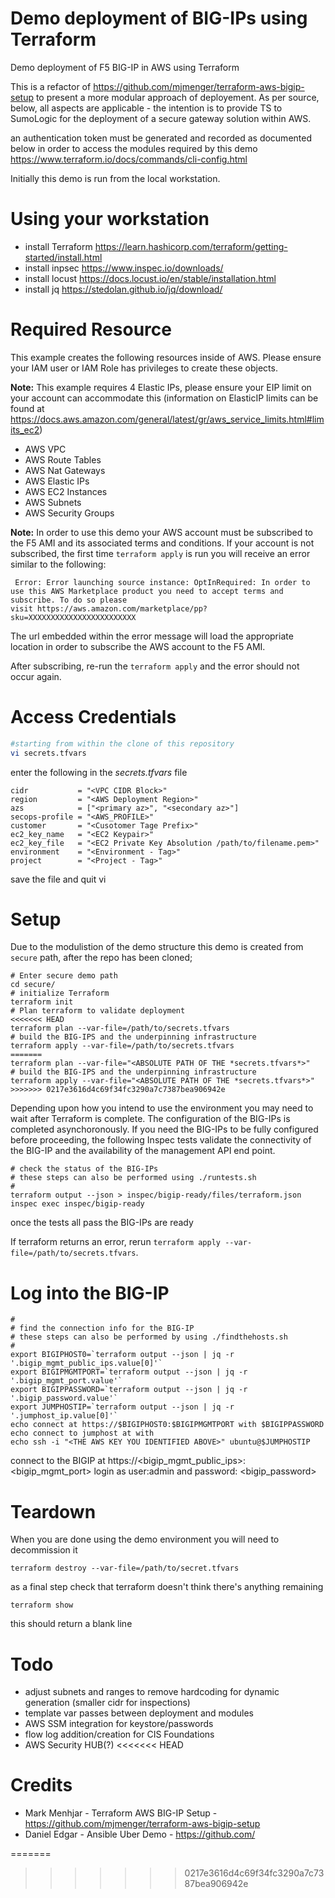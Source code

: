 # Demo deployment of BIG-IPs using Terraform
Demo deployment of F5 BIG-IP in AWS using Terraform

This is a refactor of https://github.com/mjmenger/terraform-aws-bigip-setup to present a more modular approach of deployement.  As per source, below, all aspects are applicable - the intention is to provide TS to SumoLogic for the deployment of a secure gateway solution within AWS.

an authentication token must be generated and recorded as documented below in order to access the modules required by this demo
https://www.terraform.io/docs/commands/cli-config.html

Initially this demo is run from the local workstation.

# Using your workstation
- install Terraform https://learn.hashicorp.com/terraform/getting-started/install.html
- install inpsec https://www.inspec.io/downloads/
- install locust https://docs.locust.io/en/stable/installation.html
- install jq https://stedolan.github.io/jq/download/

# Required Resource
This example creates the following resources inside of AWS.  Please ensure your IAM user or IAM Role has privileges to create these objects.

**Note:** This example requires 4 Elastic IPs, please ensure your EIP limit on your account can accommodate this (information on ElasticIP limits can be found at https://docs.aws.amazon.com/general/latest/gr/aws_service_limits.html#limits_ec2)
 - AWS VPC
 - AWS Route Tables
 - AWS Nat Gateways
 - AWS Elastic IPs
 - AWS EC2 Instances
 - AWS Subnets
 - AWS Security Groups
 
 **Note:** In order to use this demo your AWS account must be subscribed to the F5 AMI and its associated terms and conditions. If your account is not subscribed, the first time ```terraform apply``` is run you will receive an error similar to the following:

```
 Error: Error launching source instance: OptInRequired: In order to use this AWS Marketplace product you need to accept terms and subscribe. To do so please 
visit https://aws.amazon.com/marketplace/pp?sku=XXXXXXXXXXXXXXXXXXXXXXXX
```
The url embedded within the error message will load the appropriate location in order to subscribe the AWS account to the F5 AMI.

After subscribing, re-run the ```terraform apply``` and the error should not occur again.

# Access Credentials
```bash
#starting from within the clone of this repository
vi secrets.tfvars
```
enter the following in the *secrets.tfvars* file

```hcl-terraform
cidr           = "<VPC CIDR Block>"
region         = "<AWS Deployment Region>"
azs            = ["<primary az>", "<secondary az>"]
secops-profile = "<AWS_PROFILE>"
customer       = "<Cusotomer Tage Prefix>"
ec2_key_name   = "<EC2 Keypair>"
ec2_key_file   = "<EC2 Private Key Absolution /path/to/filename.pem>"
environment    = "<Environment - Tag>"
project        = "<Project - Tag>"
```
save the file and quit vi

# Setup 

Due to the modulistion of the demo structure this demo is created from ```secure``` path, after the repo has been cloned; 
```hcl
# Enter secure demo path
cd secure/
# initialize Terraform
terraform init
# Plan terraform to validate deployment
<<<<<<< HEAD
terraform plan --var-file=/path/to/secrets.tfvars
# build the BIG-IPS and the underpinning infrastructure
terraform apply --var-file=/path/to/secrets.tfvars
=======
terraform plan --var-file="<ABSOLUTE PATH OF THE *secrets.tfvars*>"
# build the BIG-IPS and the underpinning infrastructure
terraform apply --var-file="<ABSOLUTE PATH OF THE *secrets.tfvars*>"
>>>>>>> 0217e3616d4c69f34fc3290a7c7387bea906942e
```
Depending upon how you intend to use the environment you may need to wait after Terraform is complete. The configuration of the  BIG-IPs is completed asynchoronously. If you need the BIG-IPs to be fully configured before proceeding, the following Inspec tests validate the connectivity of the BIG-IP and the availability of the management API end point.

```
# check the status of the BIG-IPs
# these steps can also be performed using ./runtests.sh
#
terraform output --json > inspec/bigip-ready/files/terraform.json
inspec exec inspec/bigip-ready
```
once the tests all pass the BIG-IPs are ready

If terraform returns an error, rerun ```terraform apply --var-file=/path/to/secrets.tfvars```.

# Log into the BIG-IP
```
#
# find the connection info for the BIG-IP
# these steps can also be performed by using ./findthehosts.sh
#
export BIGIPHOST0=`terraform output --json | jq -r '.bigip_mgmt_public_ips.value[0]'`
export BIGIPMGMTPORT=`terraform output --json | jq -r '.bigip_mgmt_port.value'`
export BIGIPPASSWORD=`terraform output --json | jq -r '.bigip_password.value'`
export JUMPHOSTIP=`terraform output --json | jq -r '.jumphost_ip.value[0]'`
echo connect at https://$BIGIPHOST0:$BIGIPMGMTPORT with $BIGIPPASSWORD
echo connect to jumphost at with
echo ssh -i "<THE AWS KEY YOU IDENTIFIED ABOVE>" ubuntu@$JUMPHOSTIP
```
connect to the BIGIP at https://<bigip_mgmt_public_ips>:<bigip_mgmt_port>
login as user:admin and password: <bigip_password>

# Teardown
When you are done using the demo environment you will need to decommission it
```hcl
terraform destroy --var-file=/path/to/secret.tfvars
```

as a final step check that terraform doesn't think there's anything remaining
```hcl
terraform show
```
this should return a blank line

# Todo
* adjust subnets and ranges to remove hardcoding for dynamic generation (smaller cidr for inspections)
* template var passes between deployment and modules
* AWS SSM integration for keystore/passwords
* flow log addition/creation for CIS Foundations
* AWS Security HUB(?)
<<<<<<< HEAD

# Credits
* Mark Menhjar - Terraform AWS BIG-IP Setup - <https://github.com/mjmenger/terraform-aws-bigip-setup>
* Daniel Edgar - Ansible Uber Demo - <https://github.com/>

=======
>>>>>>> 0217e3616d4c69f34fc3290a7c7387bea906942e
